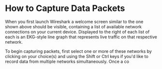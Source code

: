 # How to Capture Data Packets
When you first launch Wireshark a welcome screen similar to the one shown above should be visible, containing a list of available network connections on your current device. Displayed to the right of each list of each is an EKG-style line graph that represents live traffic on that respective network.

To begin capturing packets, first select one or more of these networks by clicking on your choice(s) and using the Shift or Ctrl keys if you'd like to record data from multiple networks simultaneously. Once a co
<!--stackedit_data:
eyJoaXN0b3J5IjpbMzI5MzYxNjY2XX0=
-->